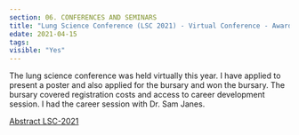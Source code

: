 ```yaml
---
section: 06. CONFERENCES AND SEMINARS
title: "Lung Science Conference (LSC 2021) - Virtual Conference - Awarded Bursary"
edate: 2021-04-15 
tags:
visible: "Yes"
---
```


The lung science conference was held virtually this year. I have applied to present a poster and also applied for the bursary and won the bursary. The bursary covered registration costs and access to career development session. I had the career session with Dr. Sam Janes.

[Abstract LSC-2021](/assets/files/ERS2021-Alsafadi.pdf)